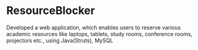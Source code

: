 # ResourceBlocker

Developed a web application, which enables users to reserve various academic resources like laptops, tablets, study rooms, conference rooms, projectors etc., using Java(Struts), MySQL
